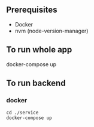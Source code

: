 ## Prerequisites
* Docker
* nvm (node-version-manager)

## To run whole app

docker-compose up

## To run backend

### docker

```shell
cd ./service
docker-compose up
```
